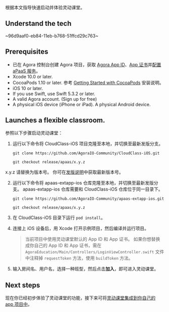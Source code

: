根据本文指导快速启动并体验灵动课堂。

## Understand the tech

~96d9aaf0-eb84-11eb-b768-51ffcd29c763~

<a name="prerequisites"></a>

## Prerequisites

- 已在 Agora 控制台创建 Agora 项目，获取 [Agora App ID](/cn/Agora%20Platform/get_appid_token#%E8%8E%B7%E5%8F%96-app-id)、[App 证书](/cn/Agora%20Platform/get_appid_token#%E8%8E%B7%E5%8F%96-app-%E8%AF%81%E4%B9%A6)并[配置 aPaaS 服务](/cn/agora-class/agora_class_prep?platform=Web)。
- Xcode 10.0 or later.
- CocoaPods 1.10 or later. 参考 [Getting Started with CocoaPods](https://guides.cocoapods.org/using/getting-started.html#getting-started) 安装说明。
- iOS 10 or later.
- If you use Swift, use Swift 5.3.2 or later.
- A valid Agora account. (Sign up for free)
- A physical iOS device (iPhone or iPad). A physical Android device.

## Launches a flexible classroom.

参照以下步骤启动灵动课堂：

1. 运行以下命令将 CloudClass-iOS 项目克隆至本地，并切换至最新发版分支。

   ```
   git clone https://github.com/AgoraIO-Community/CloudClass-iOS.git
   ```

   ```
   git checkout release/apaas/x.y.z
   ```

<div class="alert info">x.y.z 请替换为版本号。 你可在<a href="/cn/agora-class/release_agora_class_ios?platform=iOS">发版说明</a>中获取最新版本号。</div>

2. 运行以下命令将 apaas-extapp-ios 仓库克隆至本地，并切换至最新发版分支。 apaas-extapp-ios 仓库需要和 CloudClass-iOS 仓库位于同一目录下。

   ```
   git clone https://github.com/AgoraIO-Community/apaas-extapp-ios.git
   ```

   ```
   git checkout release/apaas/x.y.z
   ```

2. 在 CloudClass-iOS 目录下运行 `pod install`。

3. 连接上 iOS 设备后，用 Xcode 打开示例项目，然后编译并运行项目。

   > 当前项目中使用灵动课堂默认的 App ID 和 App 证书。 如果你想替换成你自己的 App ID 和 App 证书，需在 `AgoraEducation/Main/Controllers/LoginViewController.swift` 文件中注释掉 `requestToken` 方法，使用 `buildToken` 方法。

4. 输入房间名、用户名，选择一种班型，然后点击**加入**，即可进入灵动课堂。

## Next steps

现在你已经初步体验了灵动课堂的功能，接下来可将[灵动课堂集成到你自己的 app 项目中](/cn/agora-class/agora_class_integrate_ios?platform=iOS)。